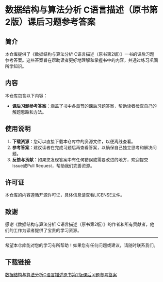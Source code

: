 # 数据结构与算法分析 C语言描述（原书第2版）课后习题参考答案

## 简介

本仓库提供了《数据结构与算法分析 C语言描述（原书第2版）》一书的课后习题参考答案。这些答案旨在帮助读者更好地理解和掌握书中的内容，并通过练习巩固所学知识。

## 内容

本仓库包含以下内容：

- **课后习题参考答案**：涵盖了书中各章节的课后习题答案，帮助读者检查自己的解题思路和方法。

## 使用说明

1. **下载资源**：您可以直接下载本仓库中的资源文件，以便离线查看。
2. **参考答案**：建议读者在完成习题后再查看答案，以确保自己独立思考和解决问题。
3. **反馈与贡献**：如果您发现答案中有任何错误或需要改进的地方，欢迎提交Issue或Pull Request，帮助我们完善资源。

## 许可证

本仓库的内容遵循开源许可证，具体信息请查看LICENSE文件。

## 致谢

感谢《数据结构与算法分析 C语言描述（原书第2版）》的作者和所有贡献者，他们的工作为读者提供了宝贵的学习资源。

---

希望本仓库能对您的学习有所帮助！如果您有任何问题或建议，请随时联系我们。

## 下载链接

[数据结构与算法分析C语言描述原书第2版课后习题参考答案](https://pan.quark.cn/s/0fe45f89cb40)